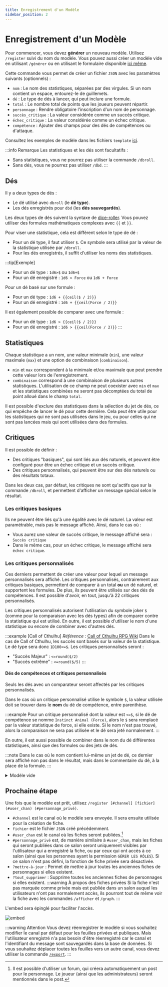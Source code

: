 ```yaml
---
title: Enregistrement d'un Modèle
sidebar_position: 2
---
```

# Enregistrement d'un Modèle

Pour commencer, vous devez **générer** un nouveau modèle. Utilisez `/register` suivi du nom du modèle. Vous pouvez aussi créer un modèle vide en utilisant `/générer` ou en utilisant le formulaire disponible [ici même](./form.mdx).

Cette commande vous permet de créer un fichier `JSON` avec les paramètres suivants (optionnels) :

- `nom` : Le nom des statistiques, séparées par des virgules. Si un nom contient un espace, entourez-le de guillemets.
- `dé` : Le type de dés à lancer, qui peut inclure une formule.
- `total` : Le nombre total de points que les joueurs peuvent répartir.
- `personnage` : Rendre obligatoire l'inscription d'un nom de personnage.
- `succès_critique` : La valeur considérée comme un succès critique.
- `échec_critique` : La valeur considérée comme un échec critique.
- `compétence` : Ajouter des champs pour des dés de compétences ou d'attaque.

Consultez les exemples de modèle dans les fichiers `template` [ici](https://github.com/Dicelette/discord-dicelette/tree/main/template).

:::info Remarque
Les statistiques et les dés sont facultatifs :
- Sans statistiques, vous ne pourrez pas utiliser la commande `/dbroll`.
- Sans dés, vous ne pourrez pas utiliser `/dbd`. 
:::

## Dés

Il y a deux types de dés :

- Le dé utilisé avec `dbroll` (le **dé type**).
- Les dés enregistrés pour `dbd` (les **dés sauvegardés**).

Les deux types de dés suivent la syntaxe de [dice-roller](https://dice-roller.github.io/documentation/). Vous pouvez utiliser des formules mathématiques complexes avec `{{` et `}}`.

Pour viser une statistique, cela est différent selon le type de dé :
- Pour un dé type, il faut utiliser `$`. Ce symbole sera utilisé par la valeur de la statistique utilisée par `/dbroll`.
- Pour les dés enregistrés, il suffit d'utiliser les noms des statistiques. 

:::tip[Exemple]
- Pour un dé type : `1d6>$` ou `1d6+$`
- Pour un dé enregistré : `1d6 > Force` ou `1d6 + Force`

Pour un dé basé sur une formule :
- Pour un dé type : `1d6 + {{ceil($ / 2)}}`
- Pour un dé enregistré : `1d6 + {{ceil(Force / 2)}}`

Il est également possible de comparer avec une formule :
- Pour un dé type : `1d6 > {{ceil($ / 2)}}`
- Pour un dé enregistré : `1d6 > {{ceil(Force / 2)}}`
:::

## Statistiques

Chaque statistique a un nom, une valeur minimale (`min`), une valeur maximale (`max`) et une option de combinaison (`combinaison`). 
- `min` et `max` correspondent à la minimale et/ou maximale que peut prendre cette valeur lors de l'enregistrement.
- `combinaison` correspond à une combinaison de plusieurs autres statistiques. L'utilisation de ce champ ne peut coexister avec `min` et `max` et les statistiques combinées ne seront pas décomptées du total de point alloué dans le champ `total`.

Il est possible d'exclure des statistiques dans la sélection du jet de dés, ce qui empêche de lancer le dé pour cette dernière. Cela peut être utile pour les statistiques qui ne sont pas utilisées dans le jeu, ou pour celles qui ne sont pas lancées mais qui sont utilisées dans des formules.

## Critiques

Il est possible de définir :
- Des critiques "basiques", qui sont liés aux dés naturels, et peuvent être configuré pour être un échec critique et un succès critique.
- Des critiques personnalisés, qui peuvent être sur des dés naturels ou des résultats totaux.  

Dans les deux cas, par défaut, les critiques ne sont qu'actifs que sur la commande `/dbroll`, et permettent d'afficher un message spécial selon le résultat.

### Les critiques basiques

Ils ne peuvent être liés qu'à une égalité avec le dé naturel. La valeur est paramétrable, mais pas le message affiché.
Ainsi, dans le cas où :
- Vous aurez une valeur de succès critique, le message affiché sera : `Succès critique`
- Dans le même cas, pour un échec critique, le message affiché sera `échec critique`.

### Les critiques personnalisés

Ces derniers permettent de créer une valeur pour lequel un message personnalisés sera affiché.
Les critiques personnalisés, contrairement aux critiques basiques, permettent de comparer à un total **ou** un dé naturel, et supportent les formules. De plus, ils peuvent être utilisés sur des dés de compétences.
Il est possible d'avoir, en tout, jusqu'à 22 critiques personnalisés.

Les critiques personnalisés autorisent l'utilisation du symbole joker `$` (comme pour la comparaison avec les dés types) afin de comparer contre la statistique qui est utilisé. En outre, il est possible d'utiliser le nom d'une statistique ou encore de combiner avec d'autres dés.

:::example [Call of Cthulhu]
*Référence* : [Call of Cthulhu RPG Wiki](https://cthulhuwiki.chaosium.com/rules/combat.html)
Dans le cas de Call of Cthulhu, les succès sont basés sur la valeur de la statistique. Le dé type sera donc `1D100<=$`.
Les critiques personnalisés seront :
- "Succès Majeur" : `<=round($/2)`
- "Succès extrême" : `<=round($/5)`
:::

#### Dés de compétences et critiques personnalisés
Seuls les dés avec un comparateur seront affectés par les critiques personnalisés.

Dans le cas où un critique personnalisé utilise le symbole `$`, la valeur utilisée doit se trouver dans le **nom** du dé de compétence, entre parenthèse. 

:::example
Pour un critique personnalisé dont la valeur est `<=$`, si le dé de compétence se nomme `Instinct Animal (Force)`, alors le `$` sera remplacé par la valeur statistique de force, si elle existe.
Si le nom n'est pas trouvé, alors la comparaison ne sera pas utilisée et le dé sera jeté normalement. 
:::

En outre, il est aussi possible de combiner dans le nom du dé différentes statistiques, ainsi que des formules ou des jets de dés.

:::note
Dans le cas où le nom contient lui-même un jet de dé, ce dernier sera affiché non pas dans le résultat, mais dans le commentaire du dé, à la place de la formule.
:::

<details>
  <summary>Modèle vide</summary>
  ```json
   {
	"$schema": "https://raw.githubusercontent.com/Dicelette/discord-dicelette/main/template/schema.json",
	"charName": false,
	"statistics": {
		"name": {
			"min": 1,
			"max": 20
		},
		"combinaison": {
			"combinaison": "2d6"
		}
	},
	"diceType": "1d20",
	"critical": {
		"failure": 1,
		"success": 20
	},
	"total": 80,
	"customCritical": {
		"name": {
			"sign": "=",
			"value": "15",
			"onNaturalDice": true,
			"affectSkill": true
            }
        }
    }
    ```
</details> 

## Prochaine étape

Une fois que le modèle est prêt, utilisez `/register [#channel] [fichier] (#user_chan) (#personnage_privé)`. 
- `#channel` est le canal où le modèle sera envoyée. Il sera ensuite utilisée pour la création de fiche.
- `fichier` est le fichier `JSON` créé précédemment.
- `#user_chan` est le canal où les fiches seront publiées.[^1]
- `#personnage_privé` est, de manière similaire à `#user_chan`, mais les fiches qui seront publiées dans ce salon seront uniquement visibles par l'utilisateur qui a enregistré la fiche, ou par ceux qui ont accès à ce salon (ainsi que les personnes ayant la permission `GÉRER LES RÔLES`). Si ce salon n'est pas défini, la fonction de fiche privée sera désactivée.
- `?mettre-à-jour` : Permet de mettre à jour toutes les anciennes fiches de personnages si elles existent.
- `?tout_supprimer` : Supprime toutes les anciennes fiches de personnages si elles existent.
:::warning À propos des fiches privées
Si la fiche n'est pas marquée comme privée mais est publiée dans un salon auquel les utilisateurs n'ont pas normalement accès, ils pourront tout de même voir la fiche avec les commandes `/afficher` et `/graph`.
:::

L'embed sera épinglé pour faciliter l'accès.

![embed](/assets/register/embed_template.png)

:::warning Attention
Vous devez réenregistrer le modèle si vous souhaitez modifier le canal par défaut pour les feuilles privées et publiques. Mais l'utilisateur enregistré n'a pas besoin d'être réenregistré car le canal et l'identifiant du message sont sauvegardés dans la base de données.
Si vous souhaitez déplacer toutes les feuilles vers un autre canal, vous devez utiliser la commande [`/export`](../config/import_export.md).
:::

[^1]: Il est possible d'utiliser un forum, qui créera automatiquement un post pour le personnage. Le joueur (ainsi que les administrateurs) seront mentionnés dans le post. 
